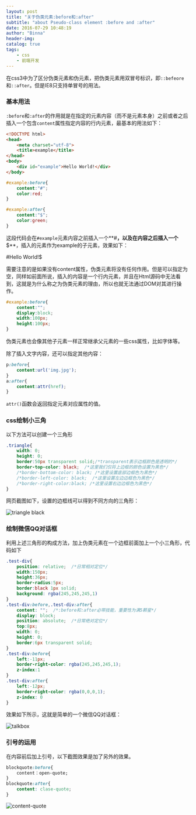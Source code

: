 ```yaml
---
layout: post
title: "关于伪类元素:before和:after"
subtitle: "about Pseudo-class element :before and :after"
date: 2016-07-29 10:48:19 
author: "Binna"
header-img: 
catalog: true
tags:
    - css
    - 前端开发
---
```


在css3中为了区分伪类元素和伪元素，把伪类元素用双冒号标识，即`::befeore`和`::after`。但是IE8只支持单冒号的用法。

### 基本用法

`:before`和`:after`的作用就是在指定的元素内容（而不是元素本身）之前或者之后插入一个包含`content`属性指定内容的行内元素，最基本的用法如下：

```html
<!DOCTYPE html>
<head>
    <meta charset="utf-8">
    <title>example</title>
</head>
<body>
    <div id="example">Hello World!</div>
</body>
```

```css
#example:before{
    content:"#";
    color:red;
}

#example:after{
    content:"$";
    color:green;
}
```

这段代码会在`#example`元素内容之前插入一个**\#**，以及在内容之后插入一个**$**，插入的元素作为example的子元素，效果如下：

\#Hello World!$

需要注意的是如果没有content属性，伪类元素将没有任何作用。但是可以指定为空，同样如前面所说，插入的内容是一个行内元素，并且在Html源码中无法看到，这就是为什么称之为伪类元素的理由，所以也就无法通过DOM对其进行操作。

```css
#example:before{
    content:"";
    display:block;
    width:100px;
    height:100px;
}
```

伪类元素也会像其他子元素一样正常继承父元素的一些css属性，比如字体等。

除了插入文字内容，还可以指定其他内容：

```css
p:before{
    content:url('img.jpg');
}
a:after{
    content:attr(href);
}
```

`attr()`函数会返回指定元素对应属性的值。

### css绘制小三角

以下方法可以创建一个三角形

```css
.triangle{
    width: 0;
    height: 0;
    border:50px transparent solid;/*transparent表示边框颜色是透明的*/
    border-top-color: black;  /*这里我们仅将上边框的颜色设置为黑色*/
    /*border-bottom-color: black; /*这里设置底部边框色为黑色*/
    /*border-left-color: black;  /*这里设置左边边框色为黑色*/
    /*border-right-color:black; /*这里设置右边边框色为黑色*/
}
```

网页截图如下，设置的边框线可以得到不同方向的三角形：

![triangle black](https://ofw1nwn63.qnssl.com/Pseudo-class/Pseudo-class-triangle.png "triangle")

### 绘制微信QQ对话框

利用上述三角形的构成方法，加上伪类元素在一个边框前面加上一个小三角形，代码如下

```css
.test-div{
    position: relative;  /*日常相对定位*/
    width:150px;
    height:36px;
    border-radius:5px;
    border:black 1px solid;
    background: rgba(245,245,245,1)
}
.test-div:before,.test-div:after{
    content: "";  /*:before和:after必带技能，重要性为满5颗星*/
    display: block;
    position: absolute;  /*日常绝对定位*/
    top:8px;
    width: 0;
    height: 0;
    border:6px transparent solid;
}
.test-div:before{
    left:-11px;
    border-right-color: rgba(245,245,245,1);
    z-index:1
}
.test-div:after{
    left:-12px;
    border-right-color: rgba(0,0,0,1);
    z-index: 0
}
```

效果如下所示，这就是简单的一个微信QQ对话框：

![talkbox](https://ofw1nwn63.qnssl.com/Pseudo-class/Pseudo-class-Psetalkbox.png "talk-box")

### 引号的运用

在内容前后加上引号，以下截图效果是加了另外的效果。

```css
blockquote:before{
	content：open-quote;
}
blockquote:after{
  	content: clase-quote;
}
```

![content-quote](https://ofw1nwn63.qnssl.com/Pseudo-class/Pseudo-class-content-open-quote.png "content-quote")